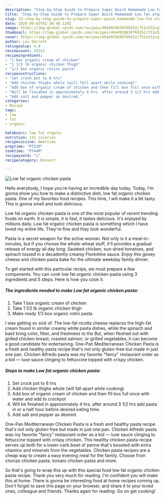 ```yaml
---
description: "Step-by-Step Guide to Prepare Super Quick Homemade Low fat organic chicken pasta"
title: "Step-by-Step Guide to Prepare Super Quick Homemade Low fat organic chicken pasta"
slug: 23-step-by-step-guide-to-prepare-super-quick-homemade-low-fat-organic-chicken-pasta
date: 2020-09-03T02:30:40.119Z
image: https://img-global.cpcdn.com/recipes/4644919838769152/751x532cq70/low-fat-organic-chicken-pasta-recipe-main-photo.jpg
thumbnail: https://img-global.cpcdn.com/recipes/4644919838769152/751x532cq70/low-fat-organic-chicken-pasta-recipe-main-photo.jpg
cover: https://img-global.cpcdn.com/recipes/4644919838769152/751x532cq70/low-fat-organic-chicken-pasta-recipe-main-photo.jpg
author: Lou Garrett
ratingvalue: 4.9
reviewcount: 33222
recipeingredient:
- "1 box organic cream of chicken"
- "1 1/2 lb organic chicken thigh"
- "1/3 box organic rotini pasta"
recipeinstructions:
- "Set crock pot to 6 hrs"
- "Add chicken thighs whole (will fall apart while cooking)"
- "Add box of organic cream of chicken and then fill box full once with water and add to crockpot"
- "Will be finiahed in approximately 4 hrs. after around 3 1/2 hrs add pasta in or a half hour before desired eating time."
- "Add salt and pepper as desired."
categories:
- Recipe
tags:
- low
- fat
- organic

katakunci: low fat organic 
nutrition: 131 calories
recipecuisine: American
preptime: "PT21M"
cooktime: "PT44M"
recipeyield: "1"
recipecategory: Dessert

---
```



![Low fat organic chicken pasta](https://img-global.cpcdn.com/recipes/4644919838769152/751x532cq70/low-fat-organic-chicken-pasta-recipe-main-photo.jpg)

Hello everybody, I hope you're having an incredible day today. Today, I'm gonna show you how to make a distinctive dish, low fat organic chicken pasta. One of my favorites food recipes. This time, I will make it a bit tasty. This is gonna smell and look delicious.

Low fat organic chicken pasta is one of the most popular of recent trending foods on earth. It is simple, it is fast, it tastes delicious. It's enjoyed by millions daily. Low fat organic chicken pasta is something which I have loved my entire life. They're fine and they look wonderful.

Pasta is a secret weapon for the active woman. Not only is it a meal-in-minutes, but if you choose the whole-wheat stuff, it&#39;ll provides a gradual release of energy all day long. Sautéed chicken, sun-dried tomatoes, and spinach tossed in a decadently creamy Florentine sauce. Enjoy this gooey cheese and chicken pasta bake for the ultimate weekday family dinner.


To get started with this particular recipe, we must prepare a few components. You can cook low fat organic chicken pasta using 3 ingredients and 5 steps. Here is how you cook it.

<!--inarticleads1-->

##### The ingredients needed to make Low fat organic chicken pasta:

1. Take 1 box organic cream of chicken
1. Take 1 1/2 lb organic chicken thigh
1. Make ready 1/3 box organic rotini pasta


I was getting so sick of. The low-fat ricotta cheese replaces the high-fat cream found in similar creamy white pasta dishes, while the spinach and basil bring color, fiber, and freshness to the But, when fleshed out with grilled chicken breast, roasted salmon, or grilled vegetables, it can become a good candidate for entertaining. One-Pan Mediterranean Chicken Pasta is a fresh and healthy pasta recipe that&#39;s not only gluten-free but made in just one pan. Chicken Alfredo pasta was my favorite &#34;fancy&#34; restaurant order as a kid — luxe sauce clinging to fettuccine topped with crispy chicken. 

<!--inarticleads2-->

##### Steps to make Low fat organic chicken pasta:

1. Set crock pot to 6 hrs
1. Add chicken thighs whole (will fall apart while cooking)
1. Add box of organic cream of chicken and then fill box full once with water and add to crockpot
1. Will be finiahed in approximately 4 hrs. after around 3 1/2 hrs add pasta in or a half hour before desired eating time.
1. Add salt and pepper as desired.


One-Pan Mediterranean Chicken Pasta is a fresh and healthy pasta recipe that&#39;s not only gluten-free but made in just one pan. Chicken Alfredo pasta was my favorite &#34;fancy&#34; restaurant order as a kid — luxe sauce clinging to fettuccine topped with crispy chicken. This healthy chicken pasta recipe serves up both for a lower-carb bowl of penne that&#39;s boosted with extra vitamins and minerals from the vegetables. Chicken pasta recipes are a cheap way to create a easy evening meal for the family. Choose from chorizo chicken pasta, tomato chicken pasta and more. 

So that's going to wrap this up with this special food low fat organic chicken pasta recipe. Thank you very much for reading. I'm confident you will make this at home. There is gonna be interesting food at home recipes coming up. Don't forget to save this page on your browser, and share it to your loved ones, colleague and friends. Thanks again for reading. Go on get cooking!
